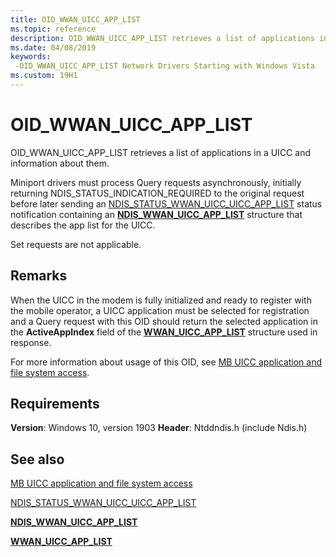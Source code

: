 ```yaml
---
title: OID_WWAN_UICC_APP_LIST
ms.topic: reference
description: OID_WWAN_UICC_APP_LIST retrieves a list of applications in a UICC and information about them.
ms.date: 04/08/2019
keywords: 
 -OID_WWAN_UICC_APP_LIST Network Drivers Starting with Windows Vista
ms.custom: 19H1
---
```


# OID_WWAN_UICC_APP_LIST

OID_WWAN_UICC_APP_LIST retrieves a list of applications in a UICC and information about them.

Miniport drivers must process Query requests asynchronously, initially returning NDIS_STATUS_INDICATION_REQUIRED to the original request before later sending an [NDIS_STATUS_WWAN_UICC_UICC_APP_LIST](ndis-status-wwan-uicc-app-list.md) status notification containing an [**NDIS_WWAN_UICC_APP_LIST**](/windows-hardware/drivers/ddi/ndiswwan/ns-ndiswwan-_ndis_wwan_uicc_app_list) structure that describes the app list for the UICC.

Set requests are not applicable.

## Remarks

When the UICC in the modem is fully initialized and ready to register with the mobile operator, a UICC application must be selected for registration and a Query request with this OID should return the selected application in the **ActiveAppIndex** field of the [**WWAN_UICC_APP_LIST**](/windows-hardware/drivers/ddi/wwan/ns-wwan-_wwan_uicc_app_list) structure used in response.

For more information about usage of this OID, see [MB UICC application and file system access](mb-uicc-application-and-file-system-access.md).

## Requirements

**Version**: Windows 10, version 1903
**Header**: Ntddndis.h (include Ndis.h)

## See also

[MB UICC application and file system access](mb-uicc-application-and-file-system-access.md)

[NDIS_STATUS_WWAN_UICC_UICC_APP_LIST](ndis-status-wwan-uicc-app-list.md)

[**NDIS_WWAN_UICC_APP_LIST**](/windows-hardware/drivers/ddi/ndiswwan/ns-ndiswwan-_ndis_wwan_uicc_app_list)

[**WWAN_UICC_APP_LIST**](/windows-hardware/drivers/ddi/wwan/ns-wwan-_wwan_uicc_app_list)
